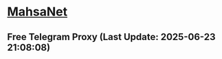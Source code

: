 
# [MahsaNet](https://t.me/mahsa_net)
## Free Telegram Proxy (Last Update: 2025-06-23 21:08:08)

    